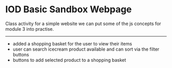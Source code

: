 # IOD Basic Sandbox Webpage

Class activity for a simple website we can put some of the js concepts for module 3 into practise.

---

- added a shopping basket for the user to view their items
- user can search icecream product available and can sort via the filter buttons
- buttons to add selected product to a shopping basket